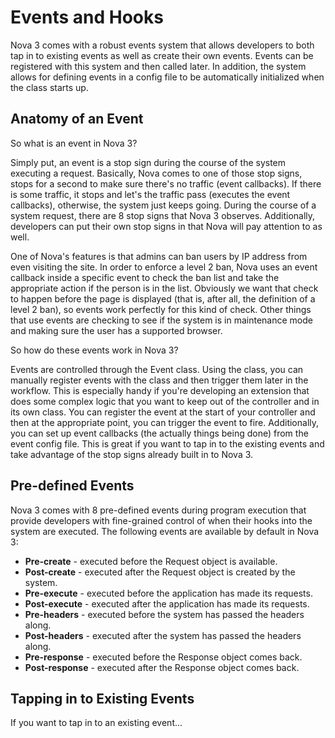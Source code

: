 # Events and Hooks

Nova 3 comes with a robust events system that allows developers to both tap in to existing events as well as create their own events. Events can be registered with this system and then called later. In addition, the system allows for defining events in a config file to be automatically initialized when the class starts up.

## Anatomy of an Event

So what is an event in Nova 3?

Simply put, an event is a stop sign during the course of the system executing a request. Basically, Nova comes to one of those stop signs, stops for a second to make sure there's no traffic (event callbacks). If there is some traffic, it stops and let's the traffic pass (executes the event callbacks), otherwise, the system just keeps going. During the course of a system request, there are 8 stop signs that Nova 3 observes. Additionally, developers can put their own stop signs in that Nova will pay attention to as well.

One of Nova's features is that admins can ban users by IP address from even visiting the site. In order to enforce a level 2 ban, Nova uses an event callback inside a specific event to check the ban list and take the appropriate action if the person is in the list. Obviously we want that check to happen before the page is displayed (that is, after all, the definition of a level 2 ban), so events work perfectly for this kind of check. Other things that use events are checking to see if the system is in maintenance mode and making sure the user has a supported browser.

So how do these events work in Nova 3?

Events are controlled through the Event class. Using the class, you can manually register events with the class and then trigger them later in the workflow. This is especially handy if you're developing an extension that does some complex logic that you want to keep out of the controller and in its own class. You can register the event at the start of your controller and then at the appropriate point, you can trigger the event to fire. Additionally, you can set up event callbacks (the actually things being done) from the event config file. This is great if you want to tap in to the existing events and take advantage of the stop signs already built in to Nova 3.

## Pre-defined Events

Nova 3 comes with 8 pre-defined events during program execution that provide developers with fine-grained control of when their hooks into the system are executed. The following events are available by default in Nova 3:

* __Pre-create__ - executed before the Request object is available.
* __Post-create__ - executed after the Request object is created by the system.
* __Pre-execute__ - executed before the application has made its requests.
* __Post-execute__ - executed after the application has made its requests.
* __Pre-headers__ - executed before the system has passed the headers along.
* __Post-headers__ - executed after the system has passed the headers along.
* __Pre-response__ - executed before the Response object comes back.
* __Post-response__ - executed after the Response object comes back.

## Tapping in to Existing Events

If you want to tap in to an existing event...
